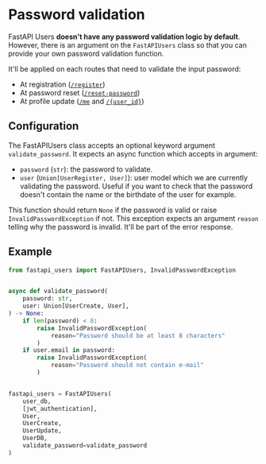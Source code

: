 # Password validation

FastAPI Users **doesn't have any password validation logic by default**. However, there is an argument on the `FastAPIUsers` class so that you can provide your own password validation function.

It'll be applied on each routes that need to validate the input password:

* At registration ([`/register`](../usage/routes.md#post-register))
* At password reset ([`/reset-password`](../usage/routes.md#post-reset-password))
* At profile update ([`/me`](../usage/routes.md#patch-me) and [`/{user_id}`](../usage/routes.md#patch-user_id))

## Configuration

The FastAPIUsers class accepts an optional keyword argument `validate_password`. It expects an async function which accepts in argument:

* `password` (`str`): the password to validate.
* `user` (`Union[UserRegister, User]`): user model which we are currently validating the password. Useful if you want to check that the password doesn't contain the name or the birthdate of the user for example.

This function should return `None` if the password is valid or raise `InvalidPasswordException` if not. This exception expects an argument `reason` telling why the password is invalid. It'll be part of the error response.

## Example

```py
from fastapi_users import FastAPIUsers, InvalidPasswordException


async def validate_password(
    password: str,
    user: Union[UserCreate, User],
) -> None:
    if len(password) < 8:
        raise InvalidPasswordException(
            reason="Password should be at least 8 characters"
        )
    if user.email in password:
        raise InvalidPasswordException(
            reason="Password should not contain e-mail"
        )


fastapi_users = FastAPIUsers(
    user_db,
    [jwt_authentication],
    User,
    UserCreate,
    UserUpdate,
    UserDB,
    validate_password=validate_password
)
```
